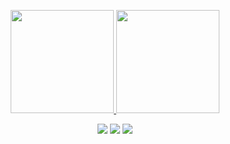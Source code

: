<p align="center">
	<a href="https://github.com/myodan">
		<img height="165em" src="https://github-readme-stats-eight-theta.vercel.app/api?username=myodan&show_icons=true&include_all_commits=true&count_private=true"/>
	</a>
	<a href="https://wakatime.com/@myodan">
		<img height="165em" src="https://github-readme-stats.vercel.app/api/wakatime?username=myodan&layout=compact&langs_count=8"/>
	</a>
</p>
<p align="center">
<a href="https://github.com/myodan"><img src="https://hits.seeyoufarm.com/api/count/incr/badge.svg?url=https%3A%2F%2Fgithub.com%2Fmyodan&count_bg=%2379C83D&title_bg=%23555555&icon=&icon_color=%23E7E7E7&title=hits&edge_flat=false"/></a>
<a href="https://linkedin.com/in/myodan"><img src="https://img.shields.io/badge/-myodan-0077B5?style=flat&logo=Linkedin&logoColor=white"/></a>
<a href="mailto:jongho.hong@myodan.dev"><img src="https://img.shields.io/badge/-jongho.hong@myodan.dev-D14836?style=flat&logo=Gmail&logoColor=white"/></a>
</p>

